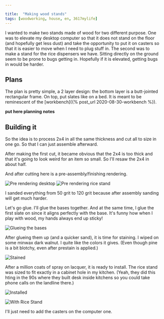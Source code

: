 ```yaml
---

title:  "Making wood stands"
tags: [woodworking, house, en, 3617mylife]
---
```



I wanted to make two stands made of wood for two different
purpose. One was to elevate my desktop computer so that it does not
stand on the floor (and hopefully get less dust) and take the
opportunity to put it on casters so that it is easier to move when I
need to plug stuff in. The second was to make a stand for the rice
dispensers we have. Sitting directly on the ground seem to be prone to
bugs getting in. Hopefully if it is elevated, getting bugs in would be
harder.

## Plans

The plan is pretty simple, a 2 layer design: the bottom layer is a
butt-jointed rectangular frame. On top, put slates like on a bed. It
is meant to be reminescent of the [workbench]({% post_url
2020-08-30-workbench %}).

**put here planning notes**


## Building it

So the idea is to process 2x4 in all the same thickness and cut all to
size in one go. So that I can just assemble afterward.

After making the first cut, it became obvious that the 2x4 is too
thick and that it's going to look weird for an item so small. So I'll
resaw the 2x4 in about half.

And after cutting here is a pre-assembly/finishing rendering.

![Pre rendering desktop]({{site.baseurl}}/data/documents/woodworking/2025_05_stand/IMG_20250520_134204155_HDR.jpg )
![Pre rendering rice stand]({{site.baseurl}}/data/documents/woodworking/2025_05_stand/IMG_20250520_134211878_HDR.jpg ) 

I sanded everything from 50 grit to 120 grit because after assembly
sanding will get much harder.


Let's go glue. I'll glue the bases together. And at the same time, I
glue the first slate on since it aligns perfectly with the base. It's
funny how when I play with wood, my hands always end up sticky!

![Glueing the bases]({{site.baseurl}}/data/documents/woodworking/2025_05_stand/IMG_20250520_160930611.jpg )

After glueing them up (and a quicker sand), it is time for staining. I
wiped on some minwax dark walnut. I quite like the colors it
gives. (Even though pine is a bit blotchy, even after prestain is applied.)

![Stained]({{site.baseurl}}/data/documents/woodworking/2025_05_stand/IMG_20250521_213526510_HDR.jpg )


After a million coats of spray on lacquer, it is ready to install. The
rice stand was sized to fit exactly in a cabinet hole in my
kitchen. (Yeah, they did this hting in the 90s where they built desk
inside kitchens so you could take phone calls on the landline there.)

![Installed]({{site.baseurl}}/data/documents/woodworking/2025_05_stand/IMG_20250523_005121292_HDR.jpg )

![With Rice Stand]({{site.baseurl}}/data/documents/woodworking/2025_05_stand/IMG_20250523_012324901_HDR.jpg )

I'll just need to add the casters on the computer one.
